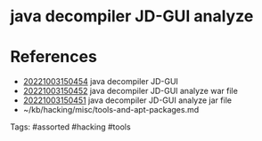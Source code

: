 # java decompiler JD-GUI analyze

# References
- [20221003150454](/zet/20221003150454/README.md) java decompiler JD-GUI
- [20221003150452](/zet/20221003150452/README.md) java decompiler JD-GUI analyze war file
- [20221003150451](/zet/20221003150451/README.md) java decompiler JD-GUI analyze jar file
- ~/kb/hacking/misc/tools-and-apt-packages.md

Tags:
    #assorted #hacking #tools
